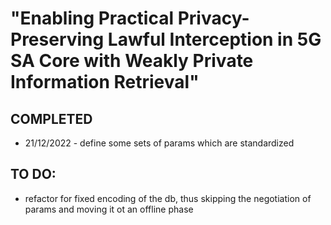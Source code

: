 # "Enabling Practical Privacy-Preserving Lawful Interception in 5G SA Core with Weakly Private Information Retrieval"

## COMPLETED
- 21/12/2022 - define some sets of params which are standardized

## TO DO:
- refactor for fixed encoding of the db, thus skipping the negotiation of params and moving it ot an offline phase